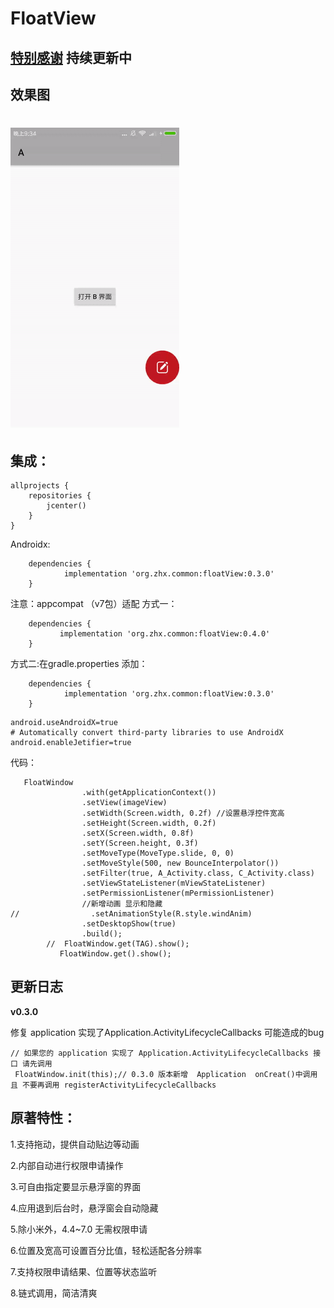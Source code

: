 # FloatView
## [特别感谢](https://github.com/yhaolpz/FloatWindow.git)  持续更新中 
## 效果图
![悬浮按钮图](https://github.com/zhoulinxue/FloatView/blob/master/slide.gif)
===
## 集成：
```
allprojects {
    repositories {      
        jcenter()
    }
}
```
Androidx:
```
	dependencies {
	        implementation 'org.zhx.common:floatView:0.3.0'
	}
```
注意：appcompat （v7包）适配 方式一：
```
	dependencies {
	       implementation 'org.zhx.common:floatView:0.4.0'
	}
```
方式二:在gradle.properties 添加：
```
	dependencies {
	        implementation 'org.zhx.common:floatView:0.3.0'
	}
```
```
android.useAndroidX=true
# Automatically convert third-party libraries to use AndroidX
android.enableJetifier=true
```
代码：
```
   FloatWindow
                .with(getApplicationContext())
                .setView(imageView)
                .setWidth(Screen.width, 0.2f) //设置悬浮控件宽高
                .setHeight(Screen.width, 0.2f)
                .setX(Screen.width, 0.8f)
                .setY(Screen.height, 0.3f)
                .setMoveType(MoveType.slide, 0, 0)
                .setMoveStyle(500, new BounceInterpolator())
                .setFilter(true, A_Activity.class, C_Activity.class)
                .setViewStateListener(mViewStateListener)
                .setPermissionListener(mPermissionListener)
                //新增动画 显示和隐藏
//                .setAnimationStyle(R.style.windAnim)
                .setDesktopShow(true)
                .build();
		//  FloatWindow.get(TAG).show();
	       FloatWindow.get().show();
```
**更新日志**
--

**v0.3.0**

修复 application  实现了Application.ActivityLifecycleCallbacks 可能造成的bug

```
// 如果您的 application 实现了 Application.ActivityLifecycleCallbacks 接口 请先调用
 FloatWindow.init(this);// 0.3.0 版本新增  Application  onCreat()中调用 且 不要再调用 registerActivityLifecycleCallbacks
```


## 原著特性：


1.支持拖动，提供自动贴边等动画

2.内部自动进行权限申请操作

3.可自由指定要显示悬浮窗的界面

4.应用退到后台时，悬浮窗会自动隐藏

5.除小米外，4.4~7.0 无需权限申请

6.位置及宽高可设置百分比值，轻松适配各分辨率

7.支持权限申请结果、位置等状态监听

8.链式调用，简洁清爽
